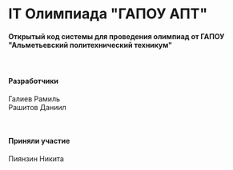 # IT Олимпиада "ГАПОУ АПТ"
#### Открытый код системы для проведения олимпиад от ГАПОУ "Альметьевский политехнический техникум"
<br>

#### Разработчики
Галиев Рамиль \
Рашитов Даниил

<br>

#### Приняли участие
Пиянзин Никита

